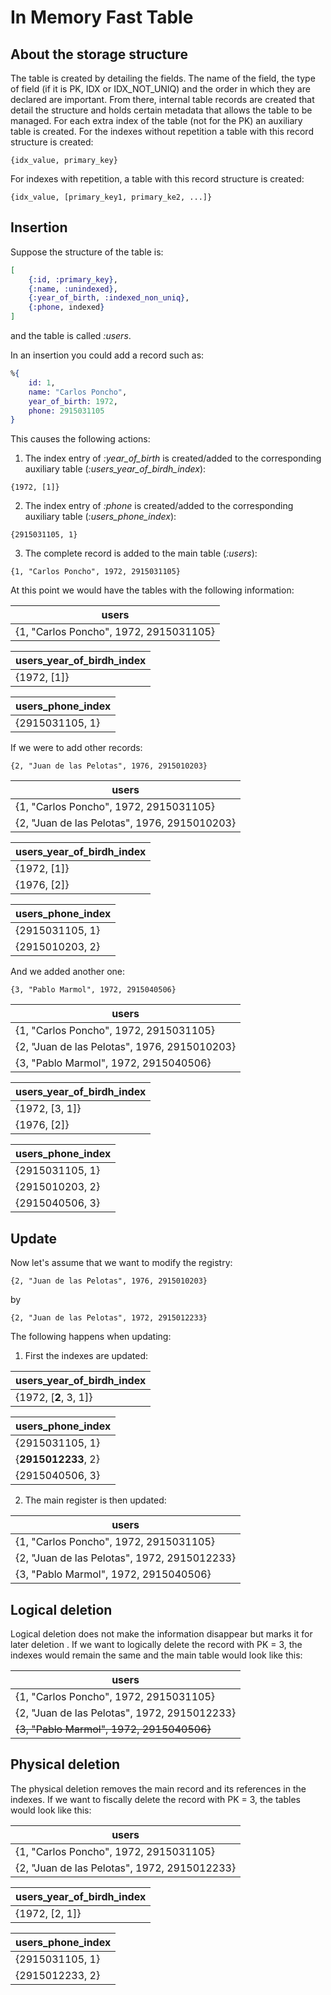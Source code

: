 # In Memory Fast Table

## About the storage structure

The table is created by detailing the fields. The name of the field, the type of field (if it is PK, 
IDX or IDX_NOT_UNIQ) and the order in which they are declared are important. 
From there, internal table records are created that detail the structure and 
holds certain metadata that allows the table to be managed. 
For each extra index of the table (not for the PK) an auxiliary table is created. For the indexes 
without repetition a table with this record structure is created:

```
{idx_value, primary_key}
```

For indexes with repetition, a table with this record structure is created:
```
{idx_value, [primary_key1, primary_ke2, ...]}
```

## Insertion
Suppose the structure of the table is:
```elixir
[
    {:id, :primary_key},
    {:name, :unindexed},
    {:year_of_birth, :indexed_non_uniq},
    {:phone, indexed}
]
```

and the table is called *:users*. 

In an insertion you could add a record such as:
```elixir
%{
    id: 1,
    name: "Carlos Poncho",
    year_of_birth: 1972,
    phone: 2915031105
}
```
This causes the following actions:

1. The index entry of *:year_of_birth* is created/added to the corresponding auxiliary table 
(*:users_year_of_birdh_index*):
```
{1972, [1]}
```
2. The index entry of *:phone* is created/added to the corresponding auxiliary table (*:users_phone_index*):
```
{2915031105, 1}
```
3. The complete record is added to the main table (*:users*):
```
{1, "Carlos Poncho", 1972, 2915031105}
``` 

At this point we would have the tables with the following information:

|users|
|-----|
|{1, "Carlos Poncho", 1972, 2915031105}| 

|users_year_of_birdh_index|
|-----|
|{1972, [1]}|

|users_phone_index|
|-----|
|{2915031105, 1}|

If we were to add other records:
``` 
{2, "Juan de las Pelotas", 1976, 2915010203}
``` 
|users|
|-----|
|{1, "Carlos Poncho", 1972, 2915031105}| 
|{2, "Juan de las Pelotas", 1976, 2915010203}|

|users_year_of_birdh_index|
|-----|
|{1972, [1]}|
|{1976, [2]}|

|users_phone_index|
|-----|
|{2915031105, 1}|
|{2915010203, 2}|

And we added another one:

``` 
{3, "Pablo Marmol", 1972, 2915040506}
``` 
|users|
|-----|
|{1, "Carlos Poncho", 1972, 2915031105}| 
|{2, "Juan de las Pelotas", 1976, 2915010203}|
|{3, "Pablo Marmol", 1972, 2915040506}|

|users_year_of_birdh_index|
|-----|
|{1972, [3, 1]}|
|{1976, [2]}|

|users_phone_index|
|-----|
|{2915031105, 1}|
|{2915010203, 2}|
|{2915040506, 3}|

## Update
Now let's assume that we want to modify the registry:
```
{2, "Juan de las Pelotas", 1976, 2915010203}
```
by
```
{2, "Juan de las Pelotas", 1972, 2915012233}
```

The following happens when updating:

1. First the indexes are updated:
   
|users_year_of_birdh_index|
|-----|
|{1972, [**2**, 3, 1]}|

|users_phone_index|
|-----|
|{2915031105, 1}|
|{**2915012233**, 2}|
|{2915040506, 3}|

2. The main register is then updated:

|users|
|-----|
|{1, "Carlos Poncho", 1972, 2915031105}| 
|{2, "Juan de las Pelotas", 1972, 2915012233}|
|{3, "Pablo Marmol", 1972, 2915040506}|

## Logical deletion
Logical deletion does not make the information disappear but marks it for later deletion 
. If we want to logically delete the record with PK = 3, the indexes would remain the same and the main table
would look like this:

|users|
|-----|
|{1, "Carlos Poncho", 1972, 2915031105}| 
|{2, "Juan de las Pelotas", 1972, 2915012233}|
|~~{3, "Pablo Marmol", 1972, 2915040506}~~|

## Physical deletion
The physical deletion removes the main record and its references in the indexes. If we want to fiscally delete 
the record with PK = 3, the tables would look like this:

|users|
|-----|
|{1, "Carlos Poncho", 1972, 2915031105}| 
|{2, "Juan de las Pelotas", 1972, 2915012233}|

|users_year_of_birdh_index|
|-----|
|{1972, [2, 1]}|

|users_phone_index|
|-----|
|{2915031105, 1}|
|{2915012233, 2}|


